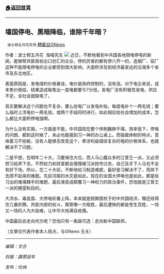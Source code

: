 ###  [:house:返回首頁](https://github.com/ourhimalayas/txt)
---


## 墙国停电、黑暗降临，谁除千年暗？
` 波士顿五月花农场` [轉載自GNews](https://gnews.org/zh-hans/1560348/)

作者：波士顿五月花  淘喵先生
![](https://assets.gnews.org/wp-content/uploads/2021/09/20210928-1.jpg)
近日，不断地看到中共国各地限电停电的新闻，能够帮共匪政权出口创汇的企业，停的厉害的都有停六开一的，连钢厂、铝厂这种不能限电停电的企业都受到很大影响，大面积涉及到经济最发达的沿海多个省市及东北地区。

表面原因是，发电煤的价格暴涨，电价是政府控制的，没有涨。对于电企来说，成本售价倒挂，结果造成每售出一度电都要亏7分钱，发电厂没有积极性发电，供应不足，全社会就缺电了。

其实要解决这个问题也不复杂，要么给电厂以发电补贴，每度电补个一两毛钱；要么临时上浮电价一两毛钱，或两个手段同时进行，如此相应给社会增加的成本，怎么都比大面积停电強啊。

为什么没有实施，一方面是不能，中共国现在整个体制臃肿不堪，效率低下，停电的问题，都到这时候了，未必也能报到习一神的办公桌上。而独裁体制的特点，意味着习不拍板，没有人能够去改变这个，牵涉利益错综复杂的电的价格体系，也就解决不了问题。

二是不想，在明年二十大，习要保住大位，而人马心腹众多的江曾王一派，又必须把习给弄下去，不然权力和财富都会慢慢被习派抢夺过去，自己及手下人马也不会有好下场，所以，在二十大前，不断地给习制造难题，最好是习解决不了，而摔下去爬不起来的难题。先前河南的水灾是如此，现在的全国大停电也是如此，都是给习出的难堪棘手的难题，最后演变成颠覆习一神权力的政治事件，恐怕就是江曾王一派的期望和目的。

大洪水、毒疫苗、大停电轮番上阵，本来就是假擀面杖子的中共国经济，哪还经得住几番折腾，共匪内部的权斗，甭管哪一方取胜，最后遭殃的都是苍生百姓，一场又一场的人为大劫难，让中华大地满目疮痍。

中国最后会走向何方呢？恐怕只有一条路可选：走向新中国联邦。

（文章仅代表作者本人观点，与GNews 无关）

* * *

*编辑：文合*

*封面：霹雳鼠年*

*发布：吐纳*
